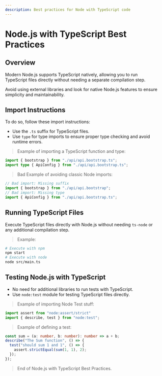 ```yaml
---
description: Best practices for Node with TypeScript code
---
```

# Node.js with TypeScript Best Practices

## Overview

Modern Node.js supports TypeScript natively, allowing you to run TypeScript files directly without needing a separate compilation step. 

Avoid using external libraries and look for native Node.js features to ensure simplicity and maintainability.


## Import Instructions

To do so, follow these import instructions:

- Use the `.ts` suffix for TypeScript files.
- Use `type` for type imports to ensure proper type checking and avoid runtime errors.


> Example of importing a TypeScript function and type:
```ts
import { bootstrap } from "./api/api.bootstrap.ts";
import type { ApiConfig } from "./api/api.bootstrap.ts";
```

> Bad Example of avoiding classic Node imports:
```ts
// Bad import: Missing suffix
import { bootstrap } from "./api/api.bootstrap";
// Bad import: Missing type
import { ApiConfig } from "./api/api.bootstrap.ts";
```

## Running TypeScript Files

Execute TypeScript files directly with Node.js without needing `ts-node` or any additional compilation step. 

> Example:
```bash
# Execute with npm
npm start
# Execute with node
node src/main.ts
```

## Testing Node.js with TypeScript

- No need for additional libraries to run tests with TypeScript. 
- Use `node:test` module for testing TypeScript files directly.

> Example of importing Node Test stuff:
```ts
import assert from "node:assert/strict"
import { describe, test } from "node:test";
```

> Example of defining a test:
```ts
const sum = (a: number, b: number): number => a + b;
describe("The Sum function", () => {
  test("should sum 1 and 1", () => {
    assert.strictEqual(sum(1, 1), 2);
  });
});
```

> End of Node.js with TypeScript Best Practices.